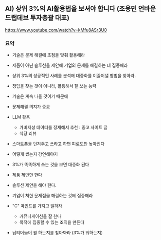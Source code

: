 ## AI) 상위 3%의 AI활용법을 보셔야 합니다 (조용민 언바운드랩데브 투자총괄 대표)

https://www.youtube.com/watch?v=kMfu8ASr3U0

### 요약
- 기술은 문제 해결에 초점을 맞춰 활용해라
- 제품이 아닌 솔루션을 제안해 기업의 문제를 해결하는 데 집중해라
- 상위 3%의 성공적인 사례를 분석해 대중화를 이끌어낼 방법을 찾아라.

- 정답을 찾는 것이 아니라, 활용해서 잘 쓰는 능력
- 기술은 계속 나올 것이기 때문에

- 문제해결 의지가 중요

- LLM 활용
  - 가비지성 데이터를 정제해서 추천 : 중고 사이트 글
  - 식당 리뷰

- 스마트폰을 던져주고 쓰라고 하면 피로도만 높아진다
- 어떻게 썼는지 강연해야지

- 3%가 똑똑하게 쓰는 것을 보면 대중화 된다

- 제품 제안만 한다
- 솔루션 제안을 해야 한다. 

- 기업이 처한 문제점을 해결하는 것에 집중해라

- "C" 마인드를 가지고 일하자
  - 커뮤니케이션을 잘 한다
  - 목적에 집중할 수 있는 조직을 만든다

- 탑티어들이 뭘 하는지를 찾아봐라 (3%가 뭐하는지)